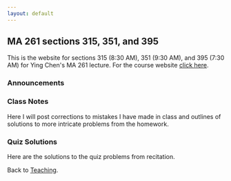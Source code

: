 ```yaml
---
layout: default
---
```


## MA 261 sections 315, 351, and 395
This is the website for sections 315 (8:30 AM), 351 (9:30 AM), and 395 (7:30 AM)
for Ying Chen's MA 261 lecture. For the course website [click
here](https://www.math.purdue.edu/MA261).

### [](#announce) Announcements

### [](#notes) Class Notes
Here I will post corrections to mistakes I have made in class and outlines of
solutions to more intricate problems from the homework.

### [](#sols) Quiz Solutions
Here are the solutions to the quiz problems from recitation.

Back to [Teaching](../#-teaching).
